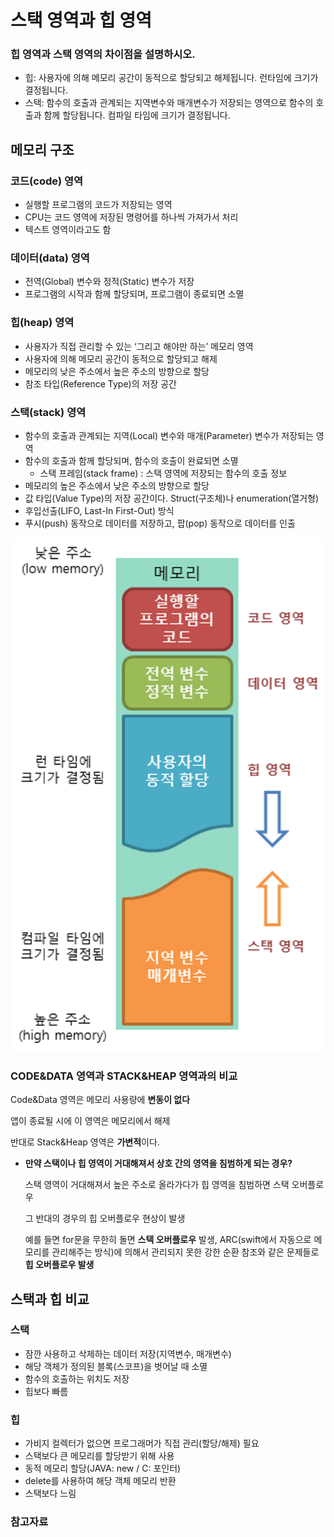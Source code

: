 # 스택 영역과 힙 영역

### 힙 영역과 스택 영역의 차이점을 설명하시오.

- 힙: 사용자에 의해 메모리 공간이 동적으로 할당되고 해제됩니다. 런타임에 크기가 결정됩니다.
- 스택: 함수의 호출과 관계되는 지역변수와 매개변수가 저장되는 영역으로 함수의 호출과 함께 할당됩니다. 컴파일 타임에 크기가 결정됩니다.

## 메모리 구조

### **코드(code) 영역**

- 실행할 프로그램의 코드가 저장되는 영역
- CPU는 코드 영역에 저장된 명령어를 하나씩 가져가서 처리
- 텍스트 영역이라고도 함

### **데이터(data) 영역**

- 전역(Global) 변수와 정적(Static) 변수가 저장
- 프로그램의 시작과 함께 할당되며, 프로그램이 종료되면 소멸

### **힙(heap) 영역**

- 사용자가 직접 관리할 수 있는 ‘그리고 해야만 하는’ 메모리 영역
- 사용자에 의해 메모리 공간이 동적으로 할당되고 해제
- 메모리의 낮은 주소에서 높은 주소의 방향으로 할당
- 참조 타입(Reference Type)의 저장 공간

### **스택(stack) 영역**

- 함수의 호출과 관계되는 지역(Local) 변수와 매개(Parameter) 변수가 저장되는 영역
- 함수의 호출과 함께 할당되며, 함수의 호출이 완료되면 소멸
    - 스택 프레임(stack frame) : 스택 영역에 저장되는 함수의 호출 정보
- 메모리의 높은 주소에서 낮은 주소의 방향으로 할당
- 값 타입(Value Type)의 저장 공간이다. Struct(구조체)나 enumeration(열거형)
- 후입선출(LIFO, Last-In First-Out) 방식
- 푸시(push) 동작으로 데이터를 저장하고, 팝(pop) 동작으로 데이터를 인출

![os_memory_structure.png](img%2Fos_memory_structure.png)

### CODE&DATA 영역과 STACK&HEAP 영역과의 비교

Code&Data 영역은 메모리 사용량에 **변동이 없다**

앱이 종료될 시에 이 영역은 메모리에서 해제

반대로 Stack&Heap 영역은 **가변적**이다.

- **만약 스택이나 힙 영역이 거대해져서 상호 간의 영역을 침범하게 되는 경우?**

  스택 영역이 거대해져서 높은 주소로 올라가다가 힙 영역을 침범하면 스택 오버플로우

  그 반대의 경우의 힙 오버플로우 현상이 발생

  예를 들면 for문을 무한히 돌면 **스택 오버플로우** 발생, ARC(swift에서 자동으로 메모리를 관리해주는 방식)에 의해서 관리되지 못한 강한 순환 참조와 같은 문제들로 **힙 오버플로우 발생**


## **스택과 힙 비교**

### **스택**

- 잠깐 사용하고 삭제하는 데이터 저장(지역변수, 매개변수)
- 해당 객체가 정의된 블록(스코프)을 벗어날 때 소멸
- 함수의 호출하는 위치도 저장
- 힙보다 빠름

### **힙**

- 가비지 컬렉터가 없으면 프로그래머가 직접 관리(할당/해제) 필요
- 스택보다 큰 메모리를 할당받기 위해 사용
- 동적 메모리 할당(JAVA: new / C: 포인터)
- delete를 사용하여 해당 객체 메모리 반환
- 스택보다 느림

### 참고자료